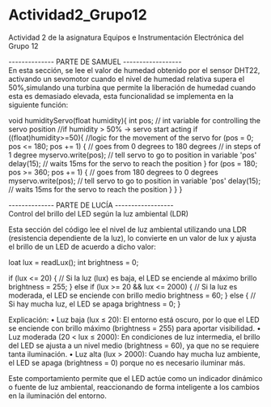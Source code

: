 # Actividad2_Grupo12
Actividad 2 de la asignatura Equipos e Instrumentación Electrónica del Grupo 12

-------------- PARTE DE SAMUEL ------------------<br/>
En esta sección, se lee el valor de humedad obtenido por el sensor DHT22, activando un sevomotor cuando el nivel de humedad relativa supera el 50%,simulando una turbina que permite la liberación de humedad cuando esta es demasiado elevada, esta funcionalidad se implementa en la siguiente función:

void humidityServo(float humidity){
  int pos; // int variable for controlling the servo position
  //if humidity > 50% -> servo start acting
  if ((float)humidity>=50){ 
    //logic for the movement of the servo
    for (pos = 0; pos <= 180; pos += 1) { // goes from 0 degrees to 180 degrees
      // in steps of 1 degree
      myservo.write(pos);              // tell servo to go to position in variable 'pos'
      delay(15);                       // waits 15ms for the servo to reach the position
    }
    for (pos = 180; pos >= 360; pos += 1) { // goes from 180 degrees to 0 degrees
      myservo.write(pos);              // tell servo to go to position in variable 'pos'
      delay(15);                       // waits 15ms for the servo to reach the position
    }
  }
}<br/>


-------------- PARTE DE LUCÍA ------------------<br/>
Control del brillo del LED según la luz ambiental (LDR)

Esta sección del código lee el nivel de luz ambiental utilizando una LDR (resistencia dependiente de la luz), lo convierte en un valor de lux y ajusta el brillo de un LED de acuerdo a dicho valor:

loat lux = readLux();
int brightness = 0;

if (lux <= 20) {
    // Si la luz (lux) es baja, el LED se enciende al máximo brillo
    brightness = 255;
} else if (lux >= 20 && lux <= 2000) {
    // Si la luz es moderada, el LED se enciende con brillo medio
    brightness = 60;
} else {
    // Si hay mucha luz, el LED se apaga
    brightness = 0;
}

Explicación:
	•	Luz baja (lux ≤ 20):
El entorno está oscuro, por lo que el LED se enciende con brillo máximo (brightness = 255) para aportar visibilidad.
	•	Luz moderada (20 < lux ≤ 2000):
En condiciones de luz intermedia, el brillo del LED se ajusta a un nivel medio (brightness = 60), ya que no se requiere tanta iluminación.
	•	Luz alta (lux > 2000):
Cuando hay mucha luz ambiente, el LED se apaga (brightness = 0) porque no es necesario iluminar más.

Este comportamiento permite que el LED actúe como un indicador dinámico o fuente de luz ambiental, reaccionando de forma inteligente a los cambios en la iluminación del entorno.
